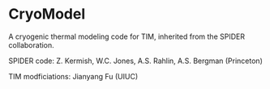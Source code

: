 # CryoModel

A cryogenic thermal modeling code for TIM, inherited from the SPIDER collaboration. 

SPIDER code: Z. Kermish, W.C. Jones, A.S. Rahlin, A.S. Bergman (Princeton)

TIM modficiations: Jianyang Fu (UIUC)
